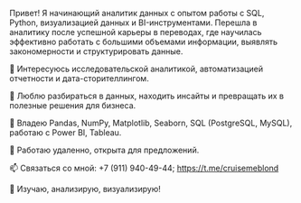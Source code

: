 Привет! Я начинающий аналитик данных с опытом работы с SQL, Python, визуализацией данных и BI-инструментами. 
Перешла в аналитику после успешной карьеры в переводах, где научилась эффективно работать с большими объемами информации, выявлять закономерности и структурировать данные.

🔹 Интересуюсь исследовательской аналитикой, автоматизацией отчетности и дата-сторителлингом.

🔹 Люблю разбираться в данных, находить инсайты и превращать их в полезные решения для бизнеса.

🔹 Владею Pandas, NumPy, Matplotlib, Seaborn, SQL (PostgreSQL, MySQL), работаю с Power BI, Tableau.


📍 Работаю удаленно, открыта для предложений.

📫 Связаться со мной:  +7 (911) 940-49-44; https://t.me/cruisemeblond

🚀 Изучаю, анализирую, визуализирую!
